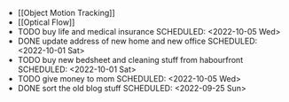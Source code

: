 - [[Object Motion Tracking]]
- [[Optical Flow]]
- TODO buy life and medical insurance
  SCHEDULED: <2022-10-05 Wed>
- DONE update address of new home and new office
  SCHEDULED: <2022-10-01 Sat>
- TODO buy new bedsheet and cleaning stuff from habourfront
  SCHEDULED: <2022-10-01 Sat>
- TODO give money to mom
  SCHEDULED: <2022-10-05 Wed>
- DONE sort the old blog stuff
  SCHEDULED: <2022-09-25 Sun>